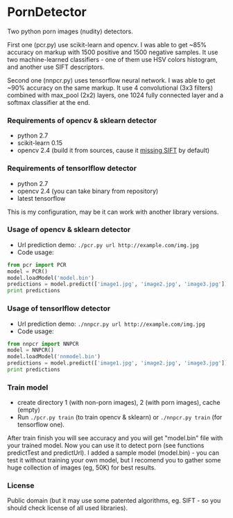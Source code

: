# PornDetector
Two python porn images (nudity) detectors.

First one (pcr.py) use scikit-learn and opencv. I was able to get ~85% accuracy on markup with 1500 positive and 1500 negative samples. It use two machine-learned classifiers - one of them use HSV colors histogram, and another use SIFT descriptors.

Second one (nnpcr.py) uses tensorflow neural network. I was able to get ~90% accuracy on the same markup. It use 4 convolutional (3x3 filters) combined with max_pool (2x2) layers, one 1024 fully connected layer and a softmax classifier at the end.

### Requirements of opencv & sklearn detector
- python 2.7
- scikit-learn 0.15
- opencv 2.4 (build it from sources, cause it [missing SIFT](http://stackoverflow.com/questions/18561910/opencv-python-cant-use-surf-sift) by default)

### Requirements of tensorlflow detector
- python 2.7
- opencv 2.4 (you can take binary from repository)
- latest tensorflow

This is my configuration, may be it can work with another library versions.

### Usage of opencv & sklearn detector
- Url prediction demo: `./pcr.py url http://example.com/img.jpg`
- Code usage:
```python
from pcr import PCR
model = PCR()
model.loadModel('model.bin')
predictions = model.predict(['image1.jpg', 'image2.jpg', 'image3.jpg'])
print predictions
```

### Usage of tensorlflow detector
- Url prediction demo: `./nnpcr.py url http://example.com/img.jpg`
- Code usage:
```python
from nnpcr import NNPCR
model = NNPCR()
model.loadModel('nnmodel.bin')
predictions = model.predict(['image1.jpg', 'image2.jpg', 'image3.jpg'])
print predictions
```

### Train model
- create directory 1 (with non-porn images), 2 (with porn images), cache (empty)
- Run `./pcr.py train` (to train opencv & sklearn) or `./nnpcr.py train` (for tensorflow one).

After train finish you will see accuracy and you will get "model.bin" file with your trained model. Now you can use it to detect porn (see functions predictTest and predictUrl). I added a sample model (model.bin) - you can test it without training your own model, but I recomend you to gather some huge collection of images (eg, 50K) for best results.

### License
Public domain (but it may use some patented algorithms, eg. SIFT - so you should check license of all used libraries).
